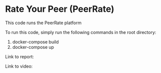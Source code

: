 # Rate Your Peer (PeerRate)

This code runs the PeerRate platform

To run this code, simply run the following commands in the root directory:
1. docker-compose build
2. docker-compose up

Link to report:

Link to video: